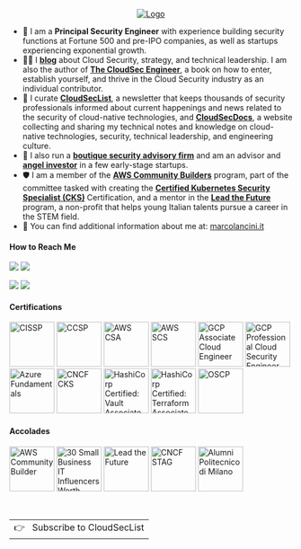 <p align="center">
  <a href="https://www.marcolancini.it/">
    <picture>
      <source media="(prefers-color-scheme: dark)" srcset="https://assets.marcolancini.it/hotlink-ok/personal/v2/logo/transparent-notitle-white-cropped.png">
      <img alt="Logo" src="https://assets.marcolancini.it/hotlink-ok/personal/v2/logo/transparent-notitle-dark-cropped.png">
    </picture>
  </a>
</p>

- 💼 I am a <strong>Principal Security Engineer</strong> with experience building security functions at Fortune 500 and pre-IPO companies, as well as startups experiencing exponential growth.
- ✍🏻 I <a href='https://blog.marcolancini.it/' target='_blank'><strong>blog</strong></a> about Cloud Security, strategy, and technical leadership. I am also the author of <a href='https://cloudsecbooks.com/' target='_blank'><strong>The CloudSec Engineer</strong></a>, a book on how to enter, establish yourself, and thrive in the Cloud Security industry as an individual contributor.
- 🔖 I curate <a href='https://cloudseclist.com/' target='_blank'><strong>CloudSecList</strong></a>, a newsletter that keeps thousands of security professionals informed about current happenings and news related to the security of cloud-native technologies, and <a href='https://cloudsecdocs.com/' target='_blank'><strong>CloudSecDocs</strong></a>, a website collecting and sharing my technical notes and knowledge on cloud-native technologies, security, technical leadership, and engineering culture.
- 🔑 I also run a <a href='https://www.marcolancini.it/consulting/'><strong>boutique security advisory firm</strong></a> and am an advisor and <a href='https://www.marcolancini.it/investing/'><strong>angel investor</strong></a> in a few early-stage startups.
- 🛡 I am a member of the <a href='https://aws.amazon.com/developer/community/community-builders/' target='_blank'><strong>AWS Community Builders</strong></a> program, part of the committee tasked with creating the <a href='https://training.linuxfoundation.org/certification/certified-kubernetes-security-specialist/' target='_blank'><strong>Certified Kubernetes Security Specialist (CKS)</strong></a> Certification, and a mentor in the <a href='https://leadthefuture.tech/' target='_blank'><strong>Lead the Future</strong></a> program, a non-profit that helps young Italian talents pursue a career in the STEM field.
- 💬 You can find additional information about me at: <a href='https://www.marcolancini.it/' target='_blank'>marcolancini.it</a>


#### How to Reach Me

[![](https://img.shields.io/static/v1.svg?style=flat-square&label=Personal%20Website&logo=google-chrome&logoColor=eceff4&colorA=4c566a&colorB=88c0d0&message=marcolancini.it)](https://marcolancini.it)
[![](https://img.shields.io/static/v1.svg?style=flat-square&label=Blog&logo=google-chrome&logoColor=eceff4&colorA=4c566a&colorB=88c0d0&message=blog.marcolancini.it)](https://blog.marcolancini.it)

[![](https://img.shields.io/static/v1.svg?style=flat-square&label=Twitter&logo=twitter&logoColor=eceff4&colorA=4c566a&colorB=88c0d0&message=%40lancinimarco)](https://twitter.com/lancinimarco)
[![](https://img.shields.io/static/v1.svg?style=flat-square&label=LinkedIn&logo=linkedin&logoColor=eceff4&colorA=4c566a&colorB=88c0d0&message=marcolancini)](https://www.linkedin.com/in/marcolancini/)


#### Certifications

<a href="https://www.credly.com/badges/2896d982-5049-407a-b38b-f1a9694f0031/public_url" target="_blank"><img src="https://assets.marcolancini.it/hotlink-ok/personal/certifications/isc2_cissp.png" alt='CISSP' width="80px"></a>
<a href="https://www.credly.com/badges/df6e81a4-685e-4d34-b763-4c1db2194645/public_url" target="_blank"><img src="https://assets.marcolancini.it/hotlink-ok/personal/certifications/isc2_ccsp.png" class="cert" alt='CCSP' width="80px"></a>
<a href="https://www.credly.com/badges/b1268140-4b5e-42c5-ac3d-113c2036d7cd/public_url" target="_blank"><img src="https://assets.marcolancini.it/hotlink-ok/personal/certifications/aws_csa.png" class="cert" alt='AWS CSA' width="80px"></a>
<a href="https://www.credly.com/badges/683bcfda-f3fa-4cc1-95b6-8585b03fca61/public_url" target="_blank"><img src="https://assets.marcolancini.it/hotlink-ok/personal/certifications/aws_scs.png" class="cert" alt='AWS SCS' width="80px"></a>
<a href="https://www.credly.com/badges/f845d8c1-ee94-43ff-a128-e52f4014aa0b/public_url" target="_blank"><img src="https://assets.marcolancini.it/hotlink-ok/personal/certifications/gcp_associate.png" class="cert" alt="GCP Associate Cloud Engineer" width="80px"></a>
<a href="https://www.credly.com/badges/1d0d0beb-0d86-4faf-b88e-31bf72017098/public_url" target="_blank"><img src="https://assets.marcolancini.it/hotlink-ok/personal/certifications/gcp_security.png" class="cert" alt="GCP Professional Cloud Security Engineer" width="80px"></a>
<a href="https://www.credly.com/badges/e4728ce8-b228-443a-b1a3-e0abd6f93d09/public_url" target="_blank"><img src="https://assets.marcolancini.it/hotlink-ok/personal/certifications/azure_fundamentals.png" class="cert" alt='Azure Fundamentals' width="80px"></a>
<a href="https://www.credly.com/badges/ac592c8b-905b-4cfa-845a-cca49030084a/public_url" target="_blank"><img src="https://assets.marcolancini.it/hotlink-ok/personal/certifications/cncf_cks.png" class="cert" alt='CNCF CKS' width="80px"></a>
<a href="https://www.credly.com/badges/2e06805e-69ca-43bc-92f3-706dd51b238c/public_url" target="_blank"><img src="https://assets.marcolancini.it/hotlink-ok/personal/certifications/hashicorp-certified-vault-associate.png" class="cert" alt='HashiCorp Certified: Vault Associate' width="80px"></a>
<a href="https://www.credly.com/badges/2b646b25-ea73-436b-abfd-35b2a602741f/public_url" target="_blank"><img src="https://assets.marcolancini.it/hotlink-ok/personal/certifications/hashicorp-certified-terraform-associate.png" class="cert" alt='HashiCorp Certified: Terraform Associate' width="80px"></a>
<a href="https://www.credential.net/de7790a9-474b-4d39-80c0-2f222fe5f4e2" target="_blank"><img src="https://assets.marcolancini.it/hotlink-ok/personal/certifications/oscp.png" class="cert" alt='OSCP' width="80px"></a>


#### Accolades

<a href="https://aws.amazon.com/developer/community/community-builders/community-builders-directory/?&cb-cards.q=marco%2Blancini" target="_blank"><img src="https://assets.marcolancini.it/hotlink-ok/personal/accolades/aws_community_builder.png" alt='AWS Community Builder' width="80px"></a>
<a href="https://biztechmagazine.com/article/2022/09/30-small-business-it-influencers-worth-following-2022" target="_blank"><img src="https://assets.marcolancini.it/hotlink-ok/personal/accolades/biztech_influencer_2022.jpg" alt='30 Small Business IT Influencers Worth Following in 2022' width="80px"></a>
<a href="https://leadthefuture.tech/" target="_blank"><img src="https://assets.marcolancini.it/hotlink-ok/personal/accolades/ltf.png" alt='Lead the Future' width="80px"></a>
<a href="https://github.com/cncf/tag-security" target="_blank"><img src="https://assets.marcolancini.it/hotlink-ok/personal/accolades/cncf_stag.png" alt='CNCF STAG' width="80px"></a>
<a href="https://alumni.polimi.it/en/" target="_blank"><img src="https://assets.marcolancini.it/hotlink-ok/personal/accolades/alumni_polimi.jpg" alt='Alumni Politecnico di Milano' width="80px"></a>


<br>
<a href="https://cloudseclist.com/">
  <table align="right">
      <tr>
          <td>
            👉 &nbsp;&nbsp;Subscribe to CloudSecList
          </td>
      </tr>
  </table>
</a>
